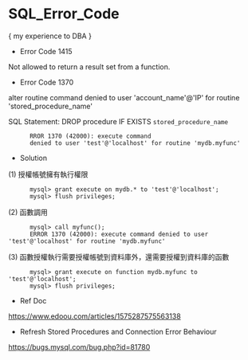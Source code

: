 # SQL_Error_Code
{ my experience to DBA }


* Error  Code 1415

Not allowed to return a result set from a function.


* Error Code 1370

alter routine command 
denied to user 'account_name'@'IP' 
for routine 'stored_procedure_name'

SQL Statement:
DROP procedure IF EXISTS `stored_procedure_name`

          RROR 1370 (42000): execute command 
          denied to user 'test'@'localhost' for routine 'mydb.myfunc'

* Solution

(1) 授權帳號擁有執行權限

          mysql> grant execute on mydb.* to 'test'@'localhost';
          mysql> flush privileges;
   
(2) 函數調用

          mysql> call myfunc();
          ERROR 1370 (42000): execute command denied to user 'test'@'localhost' for routine 'mydb.myfunc'
      
(3) 函數授權執行需要授權帳號到資料庫外，還需要授權到資料庫的函數

          mysql> grant execute on function mydb.myfunc to 'test'@'localhost';
          mysql> flush privileges;


* Ref Doc

https://www.edoou.com/articles/1575287575563138


* Refresh Stored Procedures and Connection Error Behaviour

https://bugs.mysql.com/bug.php?id=81780
